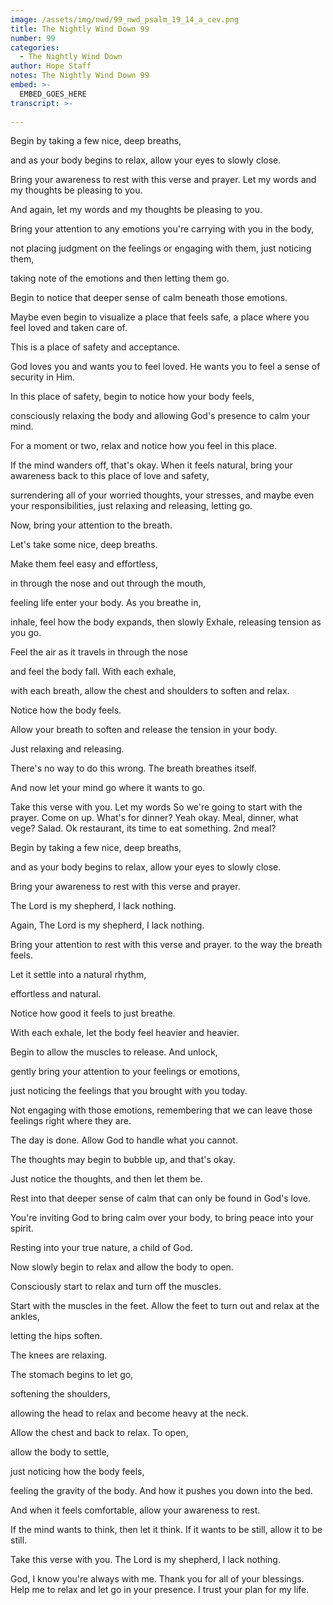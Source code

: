 ```yaml
---
image: /assets/img/nwd/99_nwd_psalm_19_14_a_cev.png
title: The Nightly Wind Down 99
number: 99
categories:
  - The Nightly Wind Down
author: Hope Staff
notes: The Nightly Wind Down 99
embed: >-
  EMBED_GOES_HERE
transcript: >-
  
---
```

Begin by taking a few nice, deep breaths,

and as your body begins to relax, allow your eyes to slowly close.

Bring your awareness to rest with this verse and prayer. Let my words and my thoughts be pleasing to you.

And again, let my words and my thoughts be pleasing to you.

Bring your attention to any emotions you're carrying with you in the body,

not placing judgment on the feelings or engaging with them, just noticing them,

taking note of the emotions and then letting them go.

Begin to notice that deeper sense of calm beneath those emotions.

Maybe even begin to visualize a place that feels safe, a place where you feel loved and taken care of.

This is a place of safety and acceptance.

God loves you and wants you to feel loved. He wants you to feel a sense of security in Him.

In this place of safety, begin to notice how your body feels,

consciously relaxing the body and allowing God's presence to calm your mind.

For a moment or two, relax and notice how you feel in this place.

If the mind wanders off, that's okay. When it feels natural, bring your awareness back to this place of love and safety,

surrendering all of your worried thoughts, your stresses, and maybe even your responsibilities, just relaxing and releasing, letting go.

Now, bring your attention to the breath.

Let's take some nice, deep breaths.

Make them feel easy and effortless,

in through the nose and out through the mouth,

feeling life enter your body. As you breathe in,

inhale, feel how the body expands, then slowly Exhale, releasing tension as you go.

Feel the air as it travels in through the nose

and feel the body fall. With each exhale,

with each breath, allow the chest and shoulders to soften and relax.

Notice how the body feels.

Allow your breath to soften and release the tension in your body.

Just relaxing and releasing.

There's no way to do this wrong. The breath breathes itself.

And now let your mind go where it wants to go.

Take this verse with you. Let my words So we're going to start with the prayer. Come on up. What's for dinner? Yeah okay. Meal, dinner, what vege? Salad. Ok restaurant, its time to eat something. 2nd meal?


Begin by taking a few nice, deep breaths,

and as your body begins to relax, allow your eyes to slowly close.

Bring your awareness to rest with this verse and prayer.

The Lord is my shepherd, I lack nothing.

Again, The Lord is my shepherd, I lack nothing.

Bring your attention to rest with this verse and prayer. to the way the breath feels.

Let it settle into a natural rhythm,

effortless and natural.

Notice how good it feels to just breathe.

With each exhale, let the body feel heavier and heavier.

Begin to allow the muscles to release. And unlock,

gently bring your attention to your feelings or emotions,

just noticing the feelings that you brought with you today.

Not engaging with those emotions, remembering that we can leave those feelings right where they are.

The day is done. Allow God to handle what you cannot.

The thoughts may begin to bubble up, and that's okay.

Just notice the thoughts, and then let them be.

Rest into that deeper sense of calm that can only be found in God's love.

You're inviting God to bring calm over your body, to bring peace into your spirit.

Resting into your true nature, a child of God.

Now slowly begin to relax and allow the body to open.

Consciously start to relax and turn off the muscles.

Start with the muscles in the feet. Allow the feet to turn out and relax at the ankles,

letting the hips soften.

The knees are relaxing.

The stomach begins to let go,

softening the shoulders,

allowing the head to relax and become heavy at the neck.

Allow the chest and back to relax. To open,

allow the body to settle,

just noticing how the body feels,

feeling the gravity of the body. And how it pushes you down into the bed.

And when it feels comfortable, allow your awareness to rest.

If the mind wants to think, then let it think. If it wants to be still, allow it to be still.

Take this verse with you. The Lord is my shepherd, I lack nothing.

God, I know you're always with me. Thank you for all of your blessings. Help me to relax and let go in your presence. I trust your plan for my life.

